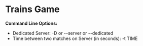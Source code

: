 Trains Game
==============================

****Command Line Options:****
- Dedicated Server: -D or --server or --dedicated
- Time between two matches on Server (in seconds): -t TIME
